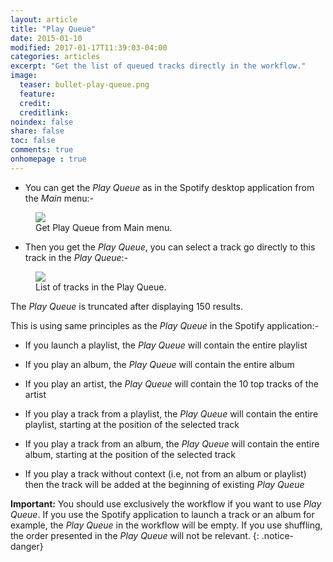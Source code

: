 ```yaml
---
layout: article
title: "Play Queue"
date: 2015-01-10
modified: 2017-01-17T11:39:03-04:00
categories: articles
excerpt: "Get the list of queued tracks directly in the workflow."
image:
  teaser: bullet-play-queue.png
  feature:
  credit:
  creditlink:
noindex: false
share: false
toc: false
comments: true
onhomepage : true
---
```


* You can get the _Play Queue_ as in the Spotify desktop application from the *Main* menu:-

<figure>
	<img src="{{ site.url }}/images/play-queue1.jpg">
	<figcaption>Get Play Queue from Main menu.</figcaption>
</figure>

* Then you get the _Play Queue_, you can select a track go directly to this track in the _Play Queue_:-

<figure>
	<img src="{{ site.url }}/images/play-queue2.jpg">
	<figcaption>List of tracks in the Play Queue.</figcaption>
</figure>

The _Play Queue_ is truncated after displaying 150 results.

This is using same principles as the _Play Queue_ in the Spotify application:-

* If you launch a playlist, the _Play Queue_ will contain the entire playlist

* If you play an album, the _Play Queue_ will contain the entire album

* If you play an artist, the _Play Queue_ will contain the 10 top tracks of the artist

* If you play a track from a playlist, the _Play Queue_ will contain the entire playlist, starting at the position of the selected track

* If you play a track from an album, the _Play Queue_ will contain the entire album, starting at the position of the selected track

* If you play a track without context (i.e, not from an album or playlist) then the track will be added at the beginning of existing _Play Queue_

**Important:** You should use exclusively the workflow if you want to use _Play Queue_. If you use the Spotify application to launch a track or an album for example, the _Play Queue_ in the workflow will be empty.
If you use shuffling, the order presented in the _Play Queue_ will not be relevant.
{: .notice-danger}